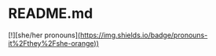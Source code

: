 # README.md
[!][she/her pronouns][(https://img.shields.io/badge/pronouns-it%2Fthey%2Fshe-orange))](https://pronoun.is/she/her)
